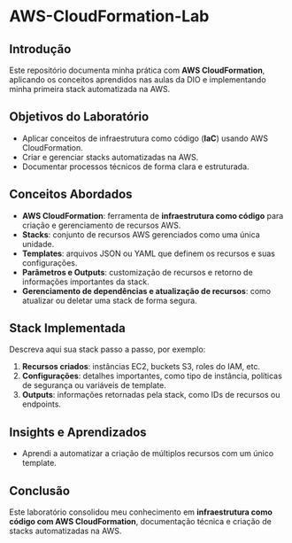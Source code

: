 # AWS-CloudFormation-Lab

## Introdução
Este repositório documenta minha prática com **AWS CloudFormation**, aplicando os conceitos aprendidos nas aulas da DIO e implementando minha primeira stack automatizada na AWS.

## Objetivos do Laboratório
- Aplicar conceitos de infraestrutura como código (**IaC**) usando AWS CloudFormation.
- Criar e gerenciar stacks automatizadas na AWS.
- Documentar processos técnicos de forma clara e estruturada.

## Conceitos Abordados
- **AWS CloudFormation**: ferramenta de **infraestrutura como código** para criação e gerenciamento de recursos AWS.
- **Stacks**: conjunto de recursos AWS gerenciados como uma única unidade.
- **Templates**: arquivos JSON ou YAML que definem os recursos e suas configurações.
- **Parâmetros e Outputs**: customização de recursos e retorno de informações importantes da stack.
- **Gerenciamento de dependências e atualização de recursos**: como atualizar ou deletar uma stack de forma segura.

## Stack Implementada
Descreva aqui sua stack passo a passo, por exemplo:
1. **Recursos criados**: instâncias EC2, buckets S3, roles do IAM, etc.
2. **Configurações**: detalhes importantes, como tipo de instância, políticas de segurança ou variáveis de template.
3. **Outputs**: informações retornadas pela stack, como IDs de recursos ou endpoints.

## Insights e Aprendizados
- Aprendi a automatizar a criação de múltiplos recursos com um único template.

## Conclusão
Este laboratório consolidou meu conhecimento em **infraestrutura como código com AWS CloudFormation**, documentação técnica e criação de stacks automatizadas na AWS.

